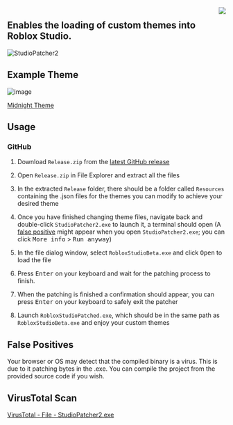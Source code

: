<img align=right src="main.ico" />

## Enables the loading of custom themes into Roblox Studio.
![StudioPatcher2](https://user-images.githubusercontent.com/80087248/236652960-d87e7c99-71d7-483d-8067-d92f7a8a703d.png)

## Example Theme
![image](https://github.com/rbxrootx/Roblox-Studio-CustomTheme-Patcher/assets/22184962/e3394825-7f3e-4499-bba7-cec32e46a8af)

[Midnight Theme](https://github.com/rbxrootx/Roblox-Studio-CustomTheme-Patcher/blob/main/ExampleThemes/Midnight/DarkTheme.json)

## Usage

### GitHub

1. Download `Release.zip` from the [latest GitHub release](https://github.com/rbxrootx/Roblox-Studio-CustomTheme-Patcher/releases/latest)

2. Open `Release.zip` in File Explorer and extract all the files

3. In the extracted `Release` folder, there should be a folder called `Resources` containing the .json files for the themes you can modify to achieve your desired theme

4. Once you have finished changing theme files, navigate back and double-click `StudioPatcher2.exe` to launch it, a terminal should open (A [false positive](#false-positives) might appear when you open `StudioPatcher2.exe`; you can click <kbd>More info</kbd> > <kbd>Run anyway</kbd>)

5. In the file dialog window, select `RobloxStudioBeta.exe` and click <kbd>Open</kbd> to load the file

6. Press <kbd>Enter</kbd> on your keyboard and wait for the patching process to finish.

5. When the patching is finished a confirmation should appear, you can press <kbd>Enter</kbd> on your keyboard to safely exit the patcher

7. Launch `RobloxStudioPatched.exe`, which should be in the same path as `RobloxStudioBeta.exe` and enjoy your custom themes

## False Positives

Your browser or OS may detect that the compiled binary is a virus. This is due to it patching bytes in the .exe. You can compile the project from the provided source code if you wish.

## VirusTotal Scan

[VirusTotal - File - StudioPatcher2.exe](https://www.virustotal.com/gui/file/d1fbbd50702ec997f934e34387442586590d8786c4e2d97f4c719a2aa8c01632?nocache=1)
